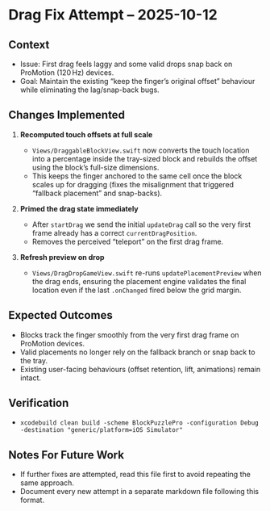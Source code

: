 # Drag Fix Attempt – 2025-10-12

## Context
- Issue: First drag feels laggy and some valid drops snap back on ProMotion (120 Hz) devices.
- Goal: Maintain the existing “keep the finger’s original offset” behaviour while eliminating the lag/snap-back bugs.

## Changes Implemented
1. **Recomputed touch offsets at full scale**  
   - `Views/DraggableBlockView.swift` now converts the touch location into a percentage inside the tray-sized block and rebuilds the offset using the block’s full-size dimensions.  
   - This keeps the finger anchored to the same cell once the block scales up for dragging (fixes the misalignment that triggered “fallback placement” and snap-backs).

2. **Primed the drag state immediately**  
   - After `startDrag` we send the initial `updateDrag` call so the very first frame already has a correct `currentDragPosition`.  
   - Removes the perceived “teleport” on the first drag frame.

3. **Refresh preview on drop**  
   - `Views/DragDropGameView.swift` re-runs `updatePlacementPreview` when the drag ends, ensuring the placement engine validates the final location even if the last `.onChanged` fired below the grid margin.

## Expected Outcomes
- Blocks track the finger smoothly from the very first drag frame on ProMotion devices.
- Valid placements no longer rely on the fallback branch or snap back to the tray.
- Existing user-facing behaviours (offset retention, lift, animations) remain intact.

## Verification
- `xcodebuild clean build -scheme BlockPuzzlePro -configuration Debug -destination "generic/platform=iOS Simulator"`

## Notes For Future Work
- If further fixes are attempted, read this file first to avoid repeating the same approach.  
- Document every new attempt in a separate markdown file following this format.
